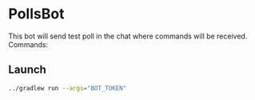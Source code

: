 # PollsBot

This bot will send test poll in the chat where commands will be received. Commands:



## Launch

```bash
../gradlew run --args="BOT_TOKEN"
```
